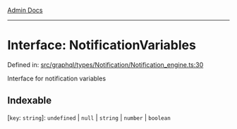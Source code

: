 [Admin Docs](/)

***

# Interface: NotificationVariables

Defined in: [src/graphql/types/Notification/Notification\_engine.ts:30](https://github.com/Sourya07/talawa-api/blob/2dc82649c98e5346c00cdf926fe1d0bc13ec1544/src/graphql/types/Notification/Notification_engine.ts#L30)

Interface for notification variables

## Indexable

\[`key`: `string`\]: `undefined` \| `null` \| `string` \| `number` \| `boolean`
